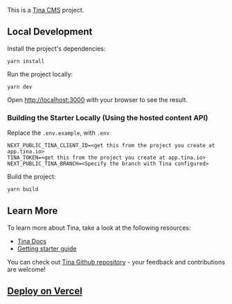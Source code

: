 This is a [Tina CMS](https://tina.io/) project.

## Local Development

Install the project's dependencies:

```
yarn install
```

Run the project locally:

```
yarn dev
```

Open [http://localhost:3000](http://localhost:3000) with your browser to see the result.

### Building the Starter Locally (Using the hosted content API)

Replace the `.env.example`, with `.env`

```
NEXT_PUBLIC_TINA_CLIENT_ID=<get this from the project you create at app.tina.io>
TINA_TOKEN=<get this from the project you create at app.tina.io>
NEXT_PUBLIC_TINA_BRANCH=<Specify the branch with Tina configured>
```

Build the project:

```bash
yarn build
```

## Learn More

To learn more about Tina, take a look at the following resources:

- [Tina Docs](https://tina.io/docs)
- [Getting starter guide](https://tina.io/guides/tina-cloud/starter/overview/)

You can check out [Tina Github repository](https://github.com/tinacms/tinacms) - your feedback and contributions are welcome!

## [Deploy on Vercel](https://vercel.com/new/clone?demo-image=https%3A%2F%2Fapp.tina.io%2Fimages%2Fbarebones-starter.png&demo-title=Barebones%20Starter&demo-url=https%3A%2F%2Fgithub.com%2Fmatt-antone%2Fma-tina-starter&repository-name=barebones-starter&project-name=barebones-starter&redirect-url=https%3A%2F%2Fapp.tina.io%2Fprojects%2Fstarter&demo-description=Minimal%20Next.js%20Tina%20powered%20site%2C%20perfect%20to%20start%20building.&repository-url=https%3A%2F%2Fgithub.com%2Fmatt-antone%2Fma-tina-starter&integration-ids=oac_16ZYZ0RVRarpKj9Ninm5WkbR)

